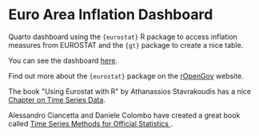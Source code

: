 # Euro Area Inflation Dashboard

<!-- badges: start -->
<!-- badges: end -->

Quarto dashboard using the `{eurostat}` R package to access inflation measures from EUROSTAT and the `{gt}` package to create a nice table.

You can see the dashboard [here](https://econmaett.github.io/ea-inflation/inflation-table.html).

Find out more about the `{eurostat}` package on the [rOpenGov](https://ropengov.github.io/eurostat/) website.

The book "Using Eurostat with R" by Athanassios Stavrakoudis has a nice [Chapter on Time Series Data](https://stavrakoudis.econ.uoi.gr/r-eurostat/time-series-data.html).

Alessandro Ciancetta and Daniele Colombo have created a great book called [Time Series Methods for Official Statistics
](https://aciancetta.github.io/Euorostat-EMOS-TimeSeries/). 